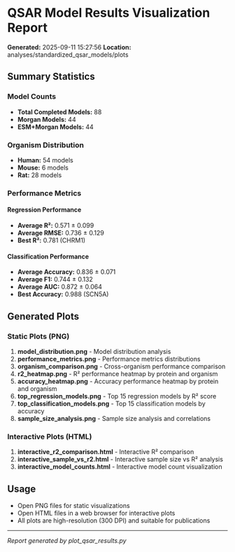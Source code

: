 
# QSAR Model Results Visualization Report

**Generated:** 2025-09-11 15:27:56
**Location:** analyses/standardized_qsar_models/plots

## Summary Statistics

### Model Counts
- **Total Completed Models:** 88
- **Morgan Models:** 44
- **ESM+Morgan Models:** 44

### Organism Distribution
- **Human:** 54 models
- **Mouse:** 6 models
- **Rat:** 28 models

### Performance Metrics

#### Regression Performance
- **Average R²:** 0.571 ± 0.099
- **Average RMSE:** 0.736 ± 0.129
- **Best R²:** 0.781 (CHRM1)

#### Classification Performance
- **Average Accuracy:** 0.836 ± 0.071
- **Average F1:** 0.744 ± 0.132
- **Average AUC:** 0.872 ± 0.064
- **Best Accuracy:** 0.988 (SCN5A)

## Generated Plots

### Static Plots (PNG)
1. **model_distribution.png** - Model distribution analysis
2. **performance_metrics.png** - Performance metrics distributions
3. **organism_comparison.png** - Cross-organism performance comparison
4. **r2_heatmap.png** - R² performance heatmap by protein and organism
5. **accuracy_heatmap.png** - Accuracy performance heatmap by protein and organism
6. **top_regression_models.png** - Top 15 regression models by R² score
7. **top_classification_models.png** - Top 15 classification models by accuracy
8. **sample_size_analysis.png** - Sample size analysis and correlations

### Interactive Plots (HTML)
1. **interactive_r2_comparison.html** - Interactive R² comparison
2. **interactive_sample_vs_r2.html** - Interactive sample size vs R² analysis
3. **interactive_model_counts.html** - Interactive model count visualization

## Usage
- Open PNG files for static visualizations
- Open HTML files in a web browser for interactive plots
- All plots are high-resolution (300 DPI) and suitable for publications

---
*Report generated by plot_qsar_results.py*
